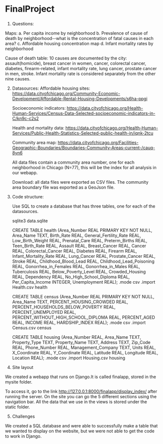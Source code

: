 # FinalProject

###

1. Questions:

  Maps:
  a. Per capita income by neighborhood
  b. Prevalence of cause of death by neighborhood--what is the concentration of fatal causes in each area?
  c. Affordable housing concentration map
  d. Infant mortality rates by neighborhood


  Cause of death table:
  10 causes are documented by the city: assault(homicide), breast cancer in women, cancer, colorectal cancer, diabetes, firearm-related, infant mortality rate, lung cancer, prostate cancer in men, stroke. Infant mortality rate is considered separately from the other nine causes.

2. Datasources:
    Affordable housing sites: https://data.cityofchicago.org/Community-Economic-Development/Affordable-Rental-Housing-Developments/s6ha-ppgi

    Socioeconomic indicators: https://data.cityofchicago.org/Health-Human-Services/Census-Data-Selected-socioeconomic-indicators-in-C/kn9c-c2s2

    Health and mortality data: https://data.cityofchicago.org/Health-Human-Services/Public-Health-Statistics-Selected-public-health-in/iqnk-2tcu

    Community area map: https://data.cityofchicago.org/Facilities-Geographic-Boundaries/Boundaries-Community-Areas-current-/cauq-8yn6

    All data files contain a community area number, one for each neighborhood in Chicago (N=77), this will be the index for all analysis in our webapp.

    Download: all data files were exported as CSV files. The community area boundary file was exported as a GeoJson file.

3. Code structure:

    Use SQL to create a database that has three tables, one for each of the datasources.

    sqlite3 data.sqlite

    CREATE TABLE health (Area_Number REAL PRIMARY KEY NOT NULL, Area_Name TEXT, Birth_Rate REAL, General_Fertility_Rate REAL, Low_Birth_Weight REAL, Prenatal_Care REAL, Preterm_Births REAL, Teen_Birth_Rate REAL, Assault REAL, Breast_Cancer REAL, Cancer REAL, Colorectal_Cancer REAL, Diabetes REAL, Firearm REAL, Infant_Mortality_Rate REAL, Lung_Cancer REAL, Prostate_Cancer REAL, Stroke REAL, Childhood_Blood_Lead REAL, Childhood_Lead_Poisoning REAL, Gonorrhea_in_Females REAL, Gonorrhea_in_Males REAL, Tuberculosis REAL, Below_Poverty_Level REAL, Crowded_Housing REAL, Dependency REAL, No_High_School_Diploma REAL, Per_Capita_Income INTEGER, Unemployment REAL);
    .mode csv
    .import Health.csv health

    CREATE TABLE census (Area_Number REAL PRIMARY KEY NOT NULL, Area_Name TEXT, PERCENT_HOUSING_CROWDED REAL, PERCENT_HOUSEHOLDS_BELOW_POVERTY REAL, PERCENT_UNEMPLOYED REAL, PERCENT_WITHOUT_HIGH_SCHOOL_DIPLOMA REAL, PERCENT_AGED REAL, INCOME REAL, HARDSHIP_INDEX REAL);
    .mode csv
    .import Census.csv census

    CREATE TABLE housing (Area_Number REAL, Area_Name TEXT, Property_Type TEXT, Property_Name TEXT, Address TEXT,	Zip_Code REAL, Phone_Number REAL, Management_Company TEXT, Units REAL, X_Coordinate REAL, Y_Coordinate REAL, Latitude REAL, Longitude	REAL, Location REAL);
    .mode csv
    .import Housing.csv housing


4. Site layout

  We created a webapp that runs on Django.It is called finalapp, stored in the mysite folder.

  To access it, go to the link http://127.0.0.1:8000/finalapp/display_index/ after running the server.
  On the site you can go the 5 different sections using the navigation bar.
  All the data that we use in the views is stored under the static folder.


5. Challenges

We created a SQL database and were able to successfully make a table that we wanted to display on the website, but we were not able to get the code to work in Django. 
